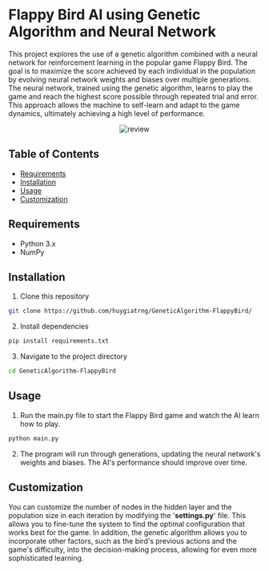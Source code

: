 # Flappy Bird AI using Genetic Algorithm and Neural Network

This project explores the use of a genetic algorithm combined with a neural network for reinforcement learning in the popular game Flappy Bird. The goal is to maximize the score achieved by each individual in the population by evolving neural network weights and biases over multiple generations. The neural network, trained using the genetic algorithm, learns to play the game and reach the highest score possible through repeated trial and error. This approach allows the machine to self-learn and adapt to the game dynamics, ultimately achieving a high level of performance.

<p align="center">
  <img src="https://user-images.githubusercontent.com/67343196/182172948-30f9f13e-3b87-4cb1-900d-ae84da6136a4.gif" alt="review" />
</p>

## Table of Contents
- [Requirements](#requirements)
- [Installation](#installation)
- [Usage](#usage)
- [Customization](#customization)

## Requirements
- Python 3.x
- NumPy

## Installation
1. Clone this repository
```bash
git clone https://github.com/huygiatrng/GeneticAlgorithm-FlappyBird/
```

2. Install dependencies
```bash
pip install requirements.txt
```

3. Navigate to the project directory

```bash
cd GeneticAlgorithm-FlappyBird
```
## Usage

1. Run the main.py file to start the Flappy Bird game and watch the AI learn how to play.

```bash
python main.py
```

2. The program will run through generations, updating the neural network's weights and biases. The AI's performance should improve over time.

## Customization
You can customize the number of nodes in the hidden layer and the population size in each iteration by modifying the '**settings.py**' file. This allows you to fine-tune the system to find the optimal configuration that works best for the game. In addition, the genetic algorithm allows you to incorporate other factors, such as the bird's previous actions and the game's difficulty, into the decision-making process, allowing for even more sophisticated learning.



